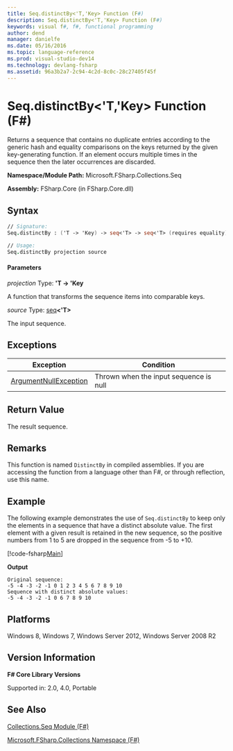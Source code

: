 ```yaml
---
title: Seq.distinctBy<'T,'Key> Function (F#)
description: Seq.distinctBy<'T,'Key> Function (F#)
keywords: visual f#, f#, functional programming
author: dend
manager: danielfe
ms.date: 05/16/2016
ms.topic: language-reference
ms.prod: visual-studio-dev14
ms.technology: devlang-fsharp
ms.assetid: 96a3b2a7-2c94-4c2d-8c0c-28c27405f45f
---
```


# Seq.distinctBy<'T,'Key> Function (F#)

Returns a sequence that contains no duplicate entries according to the generic hash and equality comparisons on the keys returned by the given key-generating function. If an element occurs multiple times in the sequence then the later occurrences are discarded.

**Namespace/Module Path:** Microsoft.FSharp.Collections.Seq

**Assembly:** FSharp.Core (in FSharp.Core.dll)

## Syntax

```fsharp
// Signature:
Seq.distinctBy : ('T -> 'Key) -> seq<'T> -> seq<'T> (requires equality)

// Usage:
Seq.distinctBy projection source
```

#### Parameters
*projection*
Type: **'T -&gt; 'Key**

A function that transforms the sequence items into comparable keys.

*source*
Type: [seq](https://msdn.microsoft.com/library/2f0c87c6-8a0d-4d33-92a6-10d1d037ce75)**&lt;'T&gt;**

The input sequence.

## Exceptions
|Exception|Condition|
|----|----|
|[ArgumentNullException](https://msdn.microsoft.com/library/system.argumentnullexception.aspx)|Thrown when the input sequence is null|

## Return Value
The result sequence.

## Remarks
This function is named `DistinctBy` in compiled assemblies. If you are accessing the function from a language other than F#, or through reflection, use this name.

## Example

The following example demonstrates the use of `Seq.distinctBy` to keep only the elements in a sequence that have a distinct absolute value. The first element with a given result is retained in the new sequence, so the positive numbers from 1 to 5 are dropped in the sequence from -5 to +10.

[!code-fsharp[Main](snippets/fssequences/snippet23.fs)]

**Output**
```
Original sequence:
-5 -4 -3 -2 -1 0 1 2 3 4 5 6 7 8 9 10
Sequence with distinct absolute values:
-5 -4 -3 -2 -1 0 6 7 8 9 10
```

## Platforms
Windows 8, Windows 7, Windows Server 2012, Windows Server 2008 R2

## Version Information
**F# Core Library Versions**

Supported in: 2.0, 4.0, Portable

## See Also
[Collections.Seq Module &#40;F&#35;&#41;](Collections.Seq-Module-%5BFSharp%5D.md)

[Microsoft.FSharp.Collections Namespace &#40;F&#35;&#41;](Microsoft.FSharp.Collections-Namespace-%5BFSharp%5D.md)
